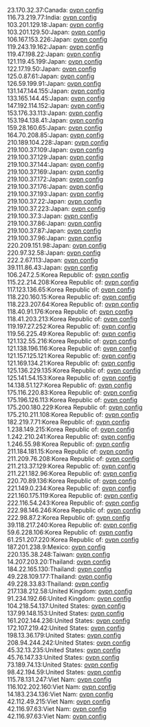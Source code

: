23.170.32.37:Canada: [ovpn config](vpn/23_170_32_37.ovpn)  
116.73.219.77:India: [ovpn config](vpn/116_73_219_77.ovpn)  
103.201.129.18:Japan: [ovpn config](vpn/103_201_129_18.ovpn)  
103.201.129.50:Japan: [ovpn config](vpn/103_201_129_50.ovpn)  
106.167.153.226:Japan: [ovpn config](vpn/106_167_153_226.ovpn)  
119.243.19.162:Japan: [ovpn config](vpn/119_243_19_162.ovpn)  
119.47.198.22:Japan: [ovpn config](vpn/119_47_198_22.ovpn)  
121.119.45.199:Japan: [ovpn config](vpn/121_119_45_199.ovpn)  
122.17.19.50:Japan: [ovpn config](vpn/122_17_19_50.ovpn)  
125.0.87.61:Japan: [ovpn config](vpn/125_0_87_61.ovpn)  
126.59.199.91:Japan: [ovpn config](vpn/126_59_199_91.ovpn)  
131.147.144.155:Japan: [ovpn config](vpn/131_147_144_155.ovpn)  
133.165.144.45:Japan: [ovpn config](vpn/133_165_144_45.ovpn)  
147.192.114.152:Japan: [ovpn config](vpn/147_192_114_152.ovpn)  
153.176.33.113:Japan: [ovpn config](vpn/153_176_33_113.ovpn)  
153.194.138.41:Japan: [ovpn config](vpn/153_194_138_41.ovpn)  
159.28.160.65:Japan: [ovpn config](vpn/159_28_160_65.ovpn)  
164.70.208.85:Japan: [ovpn config](vpn/164_70_208_85.ovpn)  
210.189.104.228:Japan: [ovpn config](vpn/210_189_104_228.ovpn)  
219.100.37.109:Japan: [ovpn config](vpn/219_100_37_109.ovpn)  
219.100.37.129:Japan: [ovpn config](vpn/219_100_37_129.ovpn)  
219.100.37.144:Japan: [ovpn config](vpn/219_100_37_144.ovpn)  
219.100.37.169:Japan: [ovpn config](vpn/219_100_37_169.ovpn)  
219.100.37.172:Japan: [ovpn config](vpn/219_100_37_172.ovpn)  
219.100.37.176:Japan: [ovpn config](vpn/219_100_37_176.ovpn)  
219.100.37.193:Japan: [ovpn config](vpn/219_100_37_193.ovpn)  
219.100.37.22:Japan: [ovpn config](vpn/219_100_37_22.ovpn)  
219.100.37.223:Japan: [ovpn config](vpn/219_100_37_223.ovpn)  
219.100.37.3:Japan: [ovpn config](vpn/219_100_37_3.ovpn)  
219.100.37.86:Japan: [ovpn config](vpn/219_100_37_86.ovpn)  
219.100.37.87:Japan: [ovpn config](vpn/219_100_37_87.ovpn)  
219.100.37.96:Japan: [ovpn config](vpn/219_100_37_96.ovpn)  
220.209.151.98:Japan: [ovpn config](vpn/220_209_151_98.ovpn)  
220.97.32.58:Japan: [ovpn config](vpn/220_97_32_58.ovpn)  
222.2.67.113:Japan: [ovpn config](vpn/222_2_67_113.ovpn)  
39.111.86.43:Japan: [ovpn config](vpn/39_111_86_43.ovpn)  
106.247.2.5:Korea Republic of: [ovpn config](vpn/106_247_2_5.ovpn)  
115.22.214.208:Korea Republic of: [ovpn config](vpn/115_22_214_208.ovpn)  
117.123.136.65:Korea Republic of: [ovpn config](vpn/117_123_136_65.ovpn)  
118.220.160.15:Korea Republic of: [ovpn config](vpn/118_220_160_15.ovpn)  
118.223.207.64:Korea Republic of: [ovpn config](vpn/118_223_207_64.ovpn)  
118.40.91.176:Korea Republic of: [ovpn config](vpn/118_40_91_176.ovpn)  
118.41.203.213:Korea Republic of: [ovpn config](vpn/118_41_203_213.ovpn)  
119.197.27.252:Korea Republic of: [ovpn config](vpn/119_197_27_252.ovpn)  
119.56.225.49:Korea Republic of: [ovpn config](vpn/119_56_225_49.ovpn)  
121.132.55.216:Korea Republic of: [ovpn config](vpn/121_132_55_216.ovpn)  
121.138.196.116:Korea Republic of: [ovpn config](vpn/121_138_196_116.ovpn)  
121.157.125.121:Korea Republic of: [ovpn config](vpn/121_157_125_121.ovpn)  
121.169.134.21:Korea Republic of: [ovpn config](vpn/121_169_134_21.ovpn)  
125.136.229.135:Korea Republic of: [ovpn config](vpn/125_136_229_135.ovpn)  
125.141.54.153:Korea Republic of: [ovpn config](vpn/125_141_54_153.ovpn)  
14.138.51.127:Korea Republic of: [ovpn config](vpn/14_138_51_127.ovpn)  
175.116.220.83:Korea Republic of: [ovpn config](vpn/175_116_220_83.ovpn)  
175.196.126.113:Korea Republic of: [ovpn config](vpn/175_196_126_113.ovpn)  
175.200.180.229:Korea Republic of: [ovpn config](vpn/175_200_180_229.ovpn)  
175.210.211.108:Korea Republic of: [ovpn config](vpn/175_210_211_108.ovpn)  
182.219.7.71:Korea Republic of: [ovpn config](vpn/182_219_7_71.ovpn)  
1.238.149.215:Korea Republic of: [ovpn config](vpn/1_238_149_215.ovpn)  
1.242.210.241:Korea Republic of: [ovpn config](vpn/1_242_210_241.ovpn)  
1.246.55.98:Korea Republic of: [ovpn config](vpn/1_246_55_98.ovpn)  
211.184.181.15:Korea Republic of: [ovpn config](vpn/211_184_181_15.ovpn)  
211.209.76.208:Korea Republic of: [ovpn config](vpn/211_209_76_208.ovpn)  
211.213.37.129:Korea Republic of: [ovpn config](vpn/211_213_37_129.ovpn)  
211.221.182.96:Korea Republic of: [ovpn config](vpn/211_221_182_96.ovpn)  
220.70.89.136:Korea Republic of: [ovpn config](vpn/220_70_89_136.ovpn)  
221.149.0.234:Korea Republic of: [ovpn config](vpn/221_149_0_234.ovpn)  
221.160.175.119:Korea Republic of: [ovpn config](vpn/221_160_175_119.ovpn)  
222.116.54.243:Korea Republic of: [ovpn config](vpn/222_116_54_243.ovpn)  
222.98.146.246:Korea Republic of: [ovpn config](vpn/222_98_146_246.ovpn)  
222.98.87.2:Korea Republic of: [ovpn config](vpn/222_98_87_2.ovpn)  
39.118.217.240:Korea Republic of: [ovpn config](vpn/39_118_217_240.ovpn)  
59.6.228.106:Korea Republic of: [ovpn config](vpn/59_6_228_106.ovpn)  
61.251.207.220:Korea Republic of: [ovpn config](vpn/61_251_207_220.ovpn)  
187.201.238.9:Mexico: [ovpn config](vpn/187_201_238_9.ovpn)  
220.135.38.248:Taiwan: [ovpn config](vpn/220_135_38_248.ovpn)  
14.207.203.20:Thailand: [ovpn config](vpn/14_207_203_20.ovpn)  
184.22.165.130:Thailand: [ovpn config](vpn/184_22_165_130.ovpn)  
49.228.109.177:Thailand: [ovpn config](vpn/49_228_109_177.ovpn)  
49.228.33.83:Thailand: [ovpn config](vpn/49_228_33_83.ovpn)  
217.138.212.58:United Kingdom: [ovpn config](vpn/217_138_212_58.ovpn)  
91.234.192.66:United Kingdom: [ovpn config](vpn/91_234_192_66.ovpn)  
104.218.54.137:United States: [ovpn config](vpn/104_218_54_137.ovpn)  
137.99.148.153:United States: [ovpn config](vpn/137_99_148_153.ovpn)  
161.202.144.236:United States: [ovpn config](vpn/161_202_144_236.ovpn)  
172.107.219.42:United States: [ovpn config](vpn/172_107_219_42.ovpn)  
198.13.36.179:United States: [ovpn config](vpn/198_13_36_179.ovpn)  
208.94.244.242:United States: [ovpn config](vpn/208_94_244_242.ovpn)  
45.32.13.235:United States: [ovpn config](vpn/45_32_13_235.ovpn)  
45.76.147.33:United States: [ovpn config](vpn/45_76_147_33.ovpn)  
73.189.74.13:United States: [ovpn config](vpn/73_189_74_13.ovpn)  
98.42.194.59:United States: [ovpn config](vpn/98_42_194_59.ovpn)  
115.78.131.247:Viet Nam: [ovpn config](vpn/115_78_131_247.ovpn)  
116.102.202.160:Viet Nam: [ovpn config](vpn/116_102_202_160.ovpn)  
14.183.234.136:Viet Nam: [ovpn config](vpn/14_183_234_136.ovpn)  
42.112.49.215:Viet Nam: [ovpn config](vpn/42_112_49_215.ovpn)  
42.116.97.63:Viet Nam: [ovpn config](vpn/42_116_97_63.ovpn)  
42.116.97.63:Viet Nam: [ovpn config](vpn/42_116_97_63.ovpn)  
